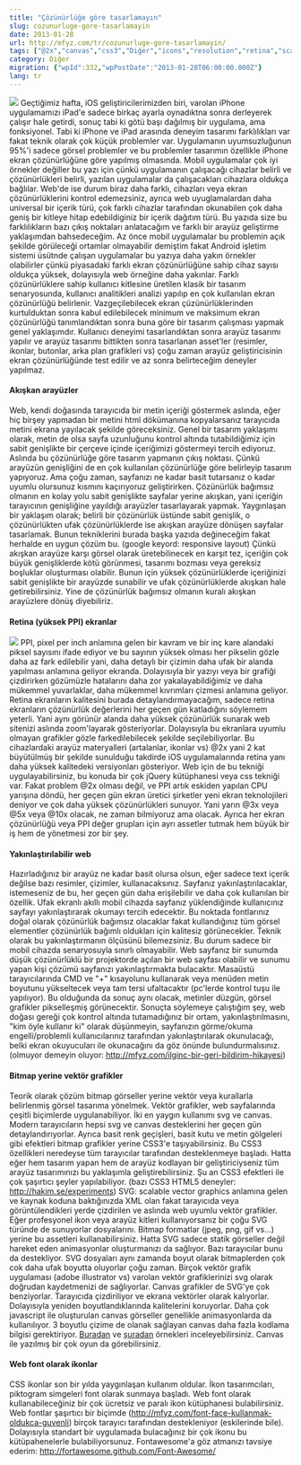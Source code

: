 ```yaml
---
title: "Çözünürlüğe göre tasarlamayın"
slug: cozunurluge-gore-tasarlamayin
date: 2013-01-28
url: http://mfyz.com/tr/cozunurluge-gore-tasarlamayin/
tags: ["@2x","canvas","css3","Diğer","icons","resolution","retina","scalability","svg","ui","ux"]
category: Diğer
migration: {"wpId":332,"wpPostDate":"2013-01-28T06:00:00.000Z"}
lang: tr
---
```


![](/images/archive/tr/2013/01/bitmpap-vector.jpg) Geçtiğimiz hafta, iOS geliştiricilerimizden biri, varolan iPhone uygulamamızı iPad'e sadece birkaç ayarla oynadıktna sonra derleyerek çalışır hale getirdi, sonuç tabi ki götü başı dağılmış bir uygulama, ama fonksiyonel. Tabi ki iPhone ve iPad arasında deneyim tasarımı farklılıkları var fakat teknik olarak çok küçük problemler var. Uygulamanın uyumsuzluğunun 95%'i sadece görsel problemler ve bu problemler tasarımın özellikle iPhone ekran çözünürlüğüne göre yapılmış olmasında. Mobil uygulamalar çok iyi örnekler değiller bu yazı için çünkü uygulamanın çalışacağı cihazlar belirli ve çözünürlükleri belirli, yazılan uygulamalar da çalışacakları cihazlara oldukça bağlılar. Web'de ise durum biraz daha farklı, cihazları veya ekran çözünürlüklerini kontrol edemezsiniz, ayrıca web uyuglamalardan daha universal bir içerik türü, çok farklı cihazlar tarafından okunabilen çok daha geniş bir kitleye hitap edebildiginiz bir içerik dağıtım türü. Bu yazıda size bu farklılıkların bazı çıkış noktaları anlatacağım ve farklı bir arayüz geliştirme yaklaşımdan bahsedeceğim. Az önce mobil uygulamalar bu problemin açık şekilde görüleceği ortamlar olmayabilir demiştim fakat Android işletim sistemi üsütnde çalışan uygulamalar bu yazıya daha yakın örnekler olabilirler çünkü piyasadaki farklı ekran çözünürlüğüne sahip cihaz sayısı oldukça yüksek, dolayısıyla web örneğine daha yakınlar. Farklı çözünürlüklere sahip kullanıcı kitlesine üretilen klasik bir tasarım senaryosunda, kullanıcı analitikleri analizi yapılıp en çok kullanılan ekran çözünürlüğü belirlenir. Vazgeçilebilecek ekran çüzünürlüklerinden kurtulduktan sonra kabul edilebilecek minimum ve maksimum ekran çözünürlüğü tanımlandıktan sonra buna göre bir tasarım çalışması yapmak genel yaklaşımdır. Kullanıcı deneyimi tasarlandıktan sonra arayüz tasarımı yapılır ve arayüz tasarımı bittikten sonra tasarlanan asset'ler (resimler, ikonlar, butonlar, arka plan grafikleri vs) çoğu zaman arayüz geliştiricisinin ekran çözünürlüğünde test edilir ve az sonra belirteceğim deneyler yapılmaz. 

#### Akışkan arayüzler

Web, kendi doğasında tarayıcıda bir metin içeriği göstermek aslında, eğer hiç birşey yapmadan bir metini html dökümanına kopyalarsanız tarayıcıda metini ekrana yayılacak şekilde göreceksiniz. Genel bir tasarım yaklaşımı olarak, metin de olsa sayfa uzunluğunu kontrol altında tutabildiğimiz için sabit genişlikte bir çerçeve içinde içeriğimizi göstermeyi tercih ediyoruz. Aslında bu çözünürlüğe göre tasarım yapmanın çıkış noktası. Çünkü arayüzün genişliğini de en çok kullanılan çözünürlüğe göre belirleyip tasarım yapıyoruz. Ama çoğu zaman, sayfanızı ne kadar basit tutarsanız o kadar uyumlu olursunuz kısmını kaçırıyoruz geliştirirken. Çözünürlük bağımsız olmanın en kolay yolu sabit genişlikte sayfalar yerine akışkan, yani içeriğin tarayıcının genişliğine yayıldığı arayüzler tasarlayarak yapmak. Yaygınlaşan bir yaklaşım olarak; belirli bir çözünürlük üstünde sabit genişlik, o çözünürlükten ufak çözünürlüklerde ise akışkan arayüze dönüşen sayfalar tasarlamak. Bunun tekniklerini burada başka yazıda değineceğim fakat herhalde en uygun çözüm bu. (google keyord: responsive layout) Çünkü akışkan arayüze karşı görsel olarak üretebilinecek en karşıt tez, içeriğin çok büyük genişliklerde kötü görünmesi, tasarımı bozması veya gereksiz boşluklar oluşturması olabilir. Bunun için yüksek çözünürlüklerde içeriğinizi sabit genişlikte bir arayüzde sunabilir ve ufak çözünürlüklerde akışkan hale getirebilirsiniz. Yine de çözünürlük bağımsız olmanın kuralı akışkan arayüzlere dönüş diyebiliriz.

#### Retina (yüksek PPI) ekranlar

![](/images/archive/tr/2013/01/ppi.jpg) PPI, pixel per inch anlamına gelen bir kavram ve bir inç kare alandaki piksel sayısını ifade ediyor ve bu sayının yüksek olması her pikselin gözle daha az fark edilebilir yani, daha detaylı bir çizimin daha ufak bir alanda yapılması anlamına geliyor ekranda. Dolayısıyla bir yazıyı veya bir grafiği çizdirirken gözümüzle hatalarını daha zor yakalayabildiğimiz ve daha mükemmel yuvarlaklar, daha mükemmel kıvrımları çizmesi anlamına geliyor. Retina ekranların kalitesini burada detaylandırmayacağım, sadece retina ekranların çözünürlük değerlerini her geçen gün katladığını söylemem yeterli. Yani aynı görünür alanda daha yüksek çözünürlük sunarak web sitenizi aslında zoom'layarak gösteriyorlar. Dolayısıyla bu ekranlara uyumlu olmayan grafikler gözle farkedilebilecek şekilde seçilebiliyorlar. Bu cihazlardaki arayüz materyalleri (artalanlar, ikonlar vs) @2x yani 2 kat büyütülmüş bir şekilde sunulduğu takdirde iOS uygulamalarında retina yanı daha yüksek kalitedeki versiyonları gösteriyor. Web için de bu tekniği uygulayabilirsiniz, bu konuda bir çok jQuery kütüphanesi veya css tekniği var. Fakat problem @2x olması değil, ve PPI artık eskiden yapılan CPU yarışına döndü, her geçen gün ekran üretici şirketler yeni ekran teknolojileri deniyor ve çok daha yüksek çözünürlükleri sunuyor. Yani yarın @3x veya @5x veya @10x olacak, ne zaman bilmiyoruz ama olacak. Ayrıca her ekran çözünürlüğü veya PPI değer grupları için ayrı assetler tutmak hem büyük bir iş hem de yönetmesi zor bir şey.

#### Yakınlaştırılabilir web

Hazırladığınız bir arayüz ne kadar basit olursa olsun, eğer sadece text içerik değilse bazı resimler, çizimler, kullanacaksınız. Sayfanız yakınlaştırılacaklar, istemeseniz de bu, her geçen gün daha erişilebilir ve daha çok kullanılan bir özellik. Ufak ekranlı akıllı mobil cihazda sayfanız yüklendiğinde kullanıcınız sayfayı yakınlaştırarak okumayı tercih edecektir. Bu noktada fontlarınız doğal olarak çözünürlük bağımsız olacaklar fakat kullandığınız tüm görsel elementler çözünürlük bağımlı oldukları için kalitesiz görünecekler. Teknik olarak bu yakınlaştırmanın ölçüsünü bilemezsiniz. Bu durum sadece bir mobil cihazda senaryosuyla sınırlı olmayabilir. Web sayfanız bir sunumda düşük çözünürlüklü bir projektorde açılan bir web sayfası olabilir ve sunumu yapan kişi çözümü sayfanızı yakınlaştırmakta bulacaktır. Masaüstü tarayıcılarında CMD ve "+" kısayolunu kullanarak veya menüden metin boyutunu yükseltecek veya tam tersi ufaltacaktır (pc'lerde kontrol tuşu ile yapılıyor). Bu olduğunda da sonuç aynı olacak, metinler düzgün, görsel grafikler pikselleşmiş görünecektir. Sonuçta söylemeye çalıştığım şey, web doğası gereği çok kontrol altında tutamadığınız bir ortam, yakınlaştırılmasını, "kim öyle kullanır ki" olarak düşünmeyin, sayfanızın görme/okuma engelli/problemli kullanıcılarınız tarafından yakınlaştırılarak okunulacağı, belki ekran okuyucuları ile okunacağını da göz önünde bulundurmalısınız. (olmuyor demeyin oluyor: http://mfyz.com/ilginc-bir-geri-bildirim-hikayesi)

#### Bitmap yerine vektör grafikler

Teorik olarak çözüm bitmap görseller yerine vektör veya kurallarla belirlenmiş görsel tasarıma yönelmek. Vektör grafikler, web sayfalarında çeşitli biçimlerde uygulanabiliyor. İki en yaygın kullanımı svg ve canvas. Modern tarayıcıların hepsi svg ve canvas desteklerini her geçen gün detaylandırıyorlar. Ayrıca basit renk geçişleri, basit kutu ve metin gölgeleri gibi efektleri bitmap grafikler yerine CSS3'e taşıyabilirsiniz. Bu CSS3 özellikleri neredeyse tüm tarayıcılar tarafından desteklenmeye başladı. Hatta eğer hem tasarım yapan hem de arayüz kodlayan bir geliştiriciyseniz tüm arayüz tasarımınızı bu yaklaşımla geliştirebilirsiniz. Şu an CSS3 efektleri ile çok şaşırtıcı şeyler yapılabiliyor. (bazı CSS3 HTML5 deneyler: http://hakim.se/experiments) SVG: scalable vector graphics anlamına gelen ve kaynak koduna baktığınızda XML olan fakat tarayıcıda veya görüntülendikleri yerde çizdirilen ve aslında web uyumlu vektör grafikler. Eğer profesyonel ikon veya arayüz kitleri kullanıyorsanız bir çoğu SVG türünde de sunuyorlar dosyalarını. Bitmap formatlar (jpeg, png, gif vs...) yerine bu assetleri kullanabilirsiniz. Hatta SVG sadece statik görseller değil hareket eden animasyonlar oluşturmanızı da sağlıyor. Bazı tarayıcılar bunu da destekliyor. SVG dosyaları aynı zamanda boyut olarak bitmaplerden çok cok daha ufak boyutta oluyorlar çoğu zaman. Birçok vektör grafik uygulaması (adobe illustrator vs) varolan vektör grafiklerinizi svg olarak doğrudan kaydetmenizi de sağlıyorlar. Canvas grafikler de SVG'ye çok benziyorlar. Tarayıcıda çizdiriliyor ve ekrana vektörler olarak kalıyorlar. Dolayısıyla yeniden boyutlandıklarında kalitelerini koruyorlar. Daha çok javascript ile oluşturulan canvas görseller genellikle animasyonlarda da kullanılıyor. 3 boyutlu çizime de olanak sağlayan canvas daha fazla kodlama bilgisi gerektiriyor. [Buradan]("http://net.tutsplus.com/articles/web-roundups/21-ridiculously-impressive-html5-canvas-experiments/") ve [şuradan]("http://www.canvasdemos.com/top-100/") örnekleri inceleyebilirsiniz. Canvas ile yazılmış bir çok oyun da görebilirsiniz.

#### Web font olarak ikonlar

CSS ikonlar son bir yılda yaygınlaşan kullanım oldular. İkon tasarımcıları, piktogram simgeleri font olarak sunmaya başladı. Web font olarak kullanabileceğiniz bir çok ücretsiz ve paralı ikon kütüphanesi bulabilirsiniz. Web fontlar şaşırtıcı bir biçimde (http://mfyz.com/font-face-kullanmak-oldukca-guvenli) birçok tarayıcı tarafından destekleniyor (eskilerinde bile). Dolayısıyla standart bir uygulamada bulacağınız bir çok ikonu bu kütüpahenelerle bulabiliyorsunuz. Fontawesome'a göz atmanızı tavsiye ederim: http://fortawesome.github.com/Font-Awesome/